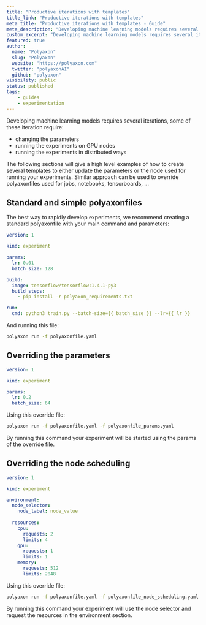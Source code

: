 ```yaml
---
title: "Productive iterations with templates"
title_link: "Productive iterations with templates"
meta_title: "Productive iterations with templates - Guide"
meta_description: "Developing machine learning models requires several iterations, Polyaxon users can create several templates to run faster iterations."
custom_excerpt: "Developing machine learning models requires several iterations, Polyaxon users can create several templates to easily update the node scheduling or parameters."
featured: true
author:
  name: "Polyaxon"
  slug: "Polyaxon"
  website: "https://polyaxon.com"
  twitter: "polyaxonAI"
  github: "polyaxon"
visibility: public
status: published
tags:
    - guides
    - experimentation
---
```


Developing machine learning models requires several iterations, some of these iteration require:
 * changing the parameters
 * running the experiments on GPU nodes
 * running the experiments in distributed ways

The following sections will give a high level examples of how to create several templates to either update the parameters or the node used for running your experiments. 
Similar approach can be used to override polyaxonfiles used for jobs, notebooks, tensorboards, ... 

## Standard and simple polyaxonfiles

The best way to rapidly develop experiments, we recommend creating a standard polyaxonfile with your main command and parameters:

```yaml
version: 1

kind: experiment

params:
  lr: 0.01
  batch_size: 128

build:
  image: tensorflow/tensorflow:1.4.1-py3
  build_steps:
    - pip install -r polyaxon_requirements.txt

run:
  cmd: python3 train.py --batch-size={{ batch_size }} --lr={{ lr }}
```

And running this file:

```bash
polyaxon run -f polyaxonfile.yaml
```

## Overriding the parameters

```yaml
version: 1

kind: experiment

params:
  lr: 0.2
  batch_size: 64
```

Using this override file:

```bash
polyaxon run -f polyaxonfile.yaml -f polyaxonfile_params.yaml
```

By running this command your experiment will be started using the params of the override file.

## Overriding the node scheduling


```yaml
version: 1

kind: experiment

environment:
  node_selector:
    node_label: node_value
  
  resources:
    cpu:
      requests: 2
      limits: 4
    gpu:
      requests: 1
      limits: 1
    memory:
      requests: 512
      limits: 2048
```

Using this override file:

```bash
polyaxon run -f polyaxonfile.yaml -f polyaxonfile_node_scheduling.yaml
```

By running this command your experiment will use the node selector and request the resources in the environment section.
